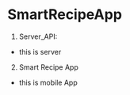 # SmartRecipeApp

1. Server_API: 
  + this is server 
  
2. Smart Recipe App
  + this is mobile App
